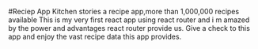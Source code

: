 #Reciep App
Kitchen stories a recipe app,more than 1,000,000 recipes available
This is my very first react app using react router and i m amazed by the power and advantages react router provide us.
Give a check to this app and enjoy the vast recipe data this app provides.
